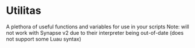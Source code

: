 # Utilitas
A plethora of useful functions and variables for use in your scripts
Note: will not work with Synapse v2 due to their interpreter being out-of-date (does not support some Luau syntax)
